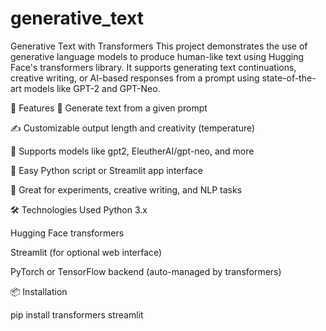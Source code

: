 # generative_text
Generative Text with Transformers
This project demonstrates the use of generative language models to produce human-like text using Hugging Face's transformers library. It supports generating text continuations, creative writing, or AI-based responses from a prompt using state-of-the-art models like GPT-2 and GPT-Neo.

🚀 Features
🤖 Generate text from a given prompt

✍️ Customizable output length and creativity (temperature)

🧠 Supports models like gpt2, EleutherAI/gpt-neo, and more

📜 Easy Python script or Streamlit app interface

🧪 Great for experiments, creative writing, and NLP tasks

🛠️ Technologies Used
Python 3.x

Hugging Face transformers

Streamlit (for optional web interface)

PyTorch or TensorFlow backend (auto-managed by transformers)

📦 Installation

pip install transformers streamlit
